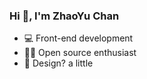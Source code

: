 ### Hi 👋, I'm ZhaoYu Chan

- 💻 Front-end development
- 🧑‍💻 Open source enthusiast
- 🌈 Design? a little
